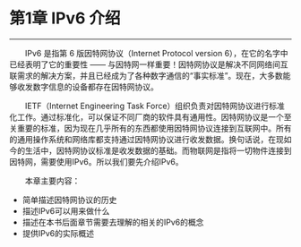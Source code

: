 # 第1章 IPv6 介绍
--------
　　IPv6 是指第 6 版因特网协议（Internet Protocol version 6），在它的名字中已经表明了它的重要性 —— 与因特网一样重要！因特网协议是解决不同网络间互联需求的解决方案，并且已经成为了各种数字通信的“事实标准”。现在，大多数能够收发数字信息的设备都存在因特网协议。

　　IETF（Internet Engineering Task Force）组织负责对因特网协议进行标准化工作。通过标准化，可以保证不同厂商的软件具有通用性。因特网协议是一个至关重要的标准，因为现在几乎所有的东西都使用因特网协议连接到互联网中。所有的通用操作系统和网络库都支持通过因特网协议进行收发数据。换句话说，在现如今的生活中，因特网协议标准是收发数据的基础。而物联网是指将一切物件连接到因特网，需要使用IPv6。所以我们要先介绍IPv6。

　　本章主要内容：

* 简单描述因特网协议的历史
* 描述IPv6可以用来做什么
* 描述在本书后面章节需要去理解的相关的IPv6的概念
* 提供IPv6的实际概述

